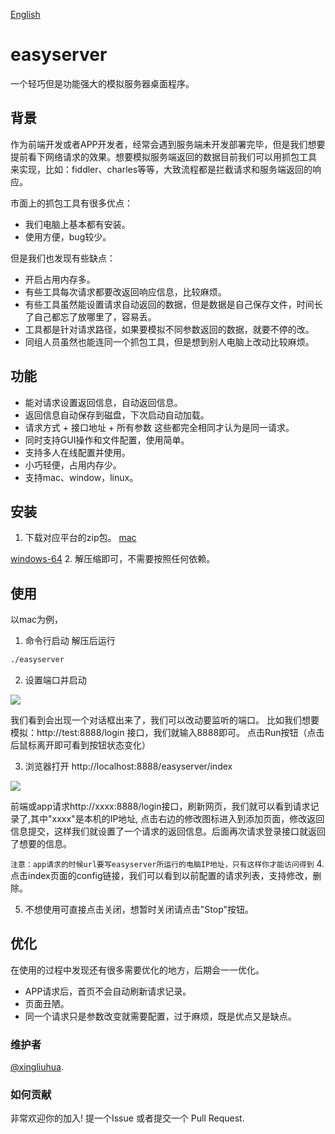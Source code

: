 [English](https://github.com/xingliuhua/easyserver/blob/master/README.md)
# easyserver

一个轻巧但是功能强大的模拟服务器桌面程序。


## 背景
作为前端开发或者APP开发者，经常会遇到服务端未开发部署完毕，但是我们想要提前看下网络请求的效果。想要模拟服务端返回的数据目前我们可以用抓包工具
来实现，比如：fiddler、charles等等，大致流程都是拦截请求和服务端返回的响应。

市面上的抓包工具有很多优点：
* 我们电脑上基本都有安装。
* 使用方便，bug较少。

但是我们也发现有些缺点：
* 开启占用内存多。
* 有些工具每次请求都要改返回响应信息，比较麻烦。
* 有些工具虽然能设置请求自动返回的数据，但是数据是自己保存文件，时间长了自己都忘了放哪里了，容易丢。
* 工具都是针对请求路径，如果要模拟不同参数返回的数据，就要不停的改。
* 同组人员虽然也能连同一个抓包工具，但是想到别人电脑上改动比较麻烦。


## 功能
* 能对请求设置返回信息，自动返回信息。
* 返回信息自动保存到磁盘，下次启动自动加载。
* 请求方式 + 接口地址 + 所有参数 这些都完全相同才认为是同一请求。
* 同时支持GUI操作和文件配置，使用简单。
* 支持多人在线配置并使用。
* 小巧轻便，占用内存少。
* 支持mac、window，linux。

## 安装
1. 下载对应平台的zip包。
[mac](https://github.com/xingliuhua/easyserver/blob/master/easyserver_mac_v1.0.tar.gz)

[windows-64](https://github.com/xingliuhua/easyserver/blob/master/easyserver_windows_v1.0.zip)
2. 解压缩即可，不需要按照任何依赖。

## 使用
以mac为例，
1. 命令行启动
解压后运行
```tex
./easyserver
```
2. 设置端口并启动
<img src="https://github.com/xingliuhua/easyserver/blob/master/easyserver_pic_run.png"  >

我们看到会出现一个对话框出来了，我们可以改动要监听的端口。
比如我们想要模拟：http://test:8888/login 接口，我们就输入8888即可。
点击Run按钮（点击后鼠标离开即可看到按钮状态变化）

3. 浏览器打开 http://localhost:8888/easyserver/index

<img src="https://github.com/xingliuhua/easyserver/blob/master/easyserver_pic_index.png">

前端或app请求http://xxxx:8888/login接口，刷新网页，我们就可以看到请求记录了,其中"xxxx"是本机的IP地址,
点击右边的修改图标进入到添加页面，修改返回信息提交，这样我们就设置了一个请求的返回信息。后面再次请求登录接口就返回了想要的信息。

`注意：app请求的时候url要写easyserver所运行的电脑IP地址，只有这样你才能访问得到`
4. 点击index页面的config链接，我们可以看到以前配置的请求列表，支持修改，删除。

5. 不想使用可直接点击关闭，想暂时关闭请点击"Stop"按钮。

## 优化
在使用的过程中发现还有很多需要优化的地方，后期会一一优化。
* APP请求后，首页不会自动刷新请求记录。
* 页面丑陋。
* 同一个请求只是参数改变就需要配置，过于麻烦，既是优点又是缺点。

### 维护者

[@xingliuhua](https://github.com/xingliuhua).

### 如何贡献

非常欢迎你的加入! 提一个Issue 或者提交一个 Pull Request.
